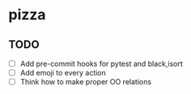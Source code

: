 # pizza

## TODO
* [ ] Add pre-commit hooks for pytest and black,isort
* [ ] Add emoji to every action
* [ ] Think how to make proper OO relations